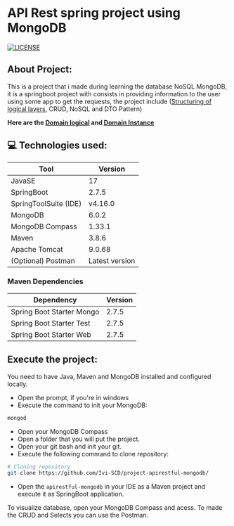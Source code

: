 # API Rest spring project using MongoDB
[![LICENSE](https://img.shields.io/github/license/Ivi-SCD/project-apirestful-mongodb)](https://github.com/Ivi-SCD/project-apirestful-mongodb/blob/main/LICENSE)

## About Project: 
This is a project that i made during learning the database NoSQL
MongoDB, it is a springboot project with consists in providing 
information to the user using some app to get the requests, the
project include ([Structuring of logical layers](https://user-images.githubusercontent.com/81643916/197223088-0db19958-b94c-4695-ae07-001eb5a687a0.png), CRUD, NoSQL and DTO Pattern)

**Here are the [Domain logical](https://user-images.githubusercontent.com/81643916/198132597-b562c4b7-47b1-4cb1-83ab-1a75cd10798d.png) and [Domain Instance](https://user-images.githubusercontent.com/81643916/198132935-d93f9a8f-6ee0-4f82-b0b3-ff39a0c4ff45.png)**

## 💻 Technologies used: 
|Tool|Version|
---|---|
|JavaSE|17|
|SpringBoot|2.7.5|
|SpringToolSuite (IDE)|v4.16.0|
|MongoDB|6.0.2|
|MongoDB Compass|1.33.1|
|Maven|3.8.6|
|Apache Tomcat|9.0.68|
|(Optional) Postman|Latest version|

### Maven Dependencies
|Dependency|Version|
---|---|
|Spring Boot Starter Mongo|2.7.5|
|Spring Boot Starter Test|2.7.5|
|Spring Boot Starter Web|2.7.5|

## Execute the project:
You need to have Java, Maven and MongoDB installed and configured locally.

* Open the prompt, if you're in windows
* Execute the command to init your MongoDB:
```PowerShell
mongod
```
* Open your MongoDB Compass
* Open a folder that you will put the project.
* Open your git bash and init your git.
* Execute the following command to clone repository: 
```bash
# Cloning repository
git clone https://github.com/Ivi-SCD/project-apirestful-mongodb/
```

* Open the `apirestful-mongodb` in your IDE as a Maven project and execute it as SpringBoot application.

To visualize database, open your MongoDB Compass and acess.
To made the CRUD and Selects you can use the Postman.
